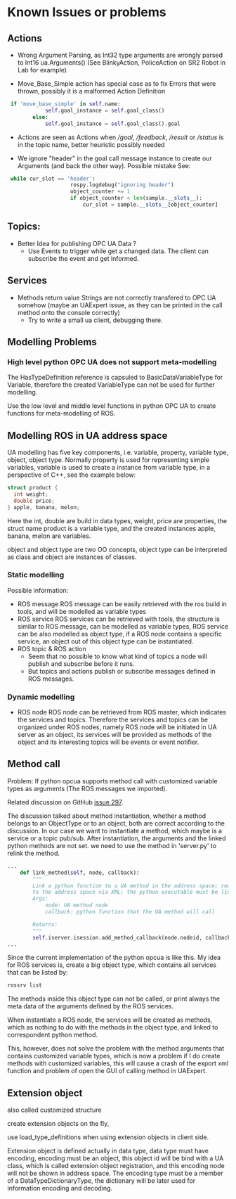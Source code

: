 # Known Issues or problems

## Actions
* Wrong Argument Parsing, as Int32 type arguments are wrongly parsed to Int16 ua.Arguments()
(See BlinkyAction, PoliceAction on SR2 Robot in Lab for example)

* Move_Base_Simple action has special case as to fix Errors that were thrown, possibly it is a malformed Action Definition
```python
 if 'move_base_simple' in self.name:
            self.goal_instance = self.goal_class()
        else:
            self.goal_instance = self.goal_class().goal
```

* Actions are seen as Actions when */goal*, */feedback*, */result* or */status* is in the topic name, better heuristic possibly needed

* We ignore "header" in the goal call message instance to create our Arguments (and back the other way). Possible mistake See:
```python
 while cur_slot == 'header':
                    rospy.logdebug("ignoring header")
                    object_counter += 1
                    if object_counter < len(sample.__slots__):
                        cur_slot = sample.__slots__[object_counter]
```

## Topics:

* Better Idea for publishing OPC UA Data ?
    + Use Events to trigger while get a changed data. The client can subscribe the event and get informed.

## Services

* Methods return value Strings are not correctly transfered to OPC UA somehow (maybe an UAExpert issue, as they can be printed in the call method onto the console correctly)
    + Try to write a small ua client, debugging there.


## Modelling Problems

### High level python OPC UA does not support meta-modelling

The HasTypeDefinition reference is capsuled to BasicDataVariableType for Variable, therefore the created VariableType can not be used for further modelling.

Use the low level and middle level functions in python OPC UA to create functions for meta-modelling of ROS.

## Modelling ROS in UA address space

UA modelling has five key components, i.e. variable, property, variable type, object, object type. Normally property is used for representing simple variables, variable is used to create a instance from variable type, in a perspective of C++, see the example below:

```cpp
struct product {
  int weight;
  double price;
} apple, banana, melon;
```

Here the int, double are build in data types, weight, price are properties, the struct name product is a variable type, and the created instances apple, banana, melon are variables.

object and object type are two OO concepts, object type can be interpreted as class and object are instances of classes.

### Static modelling

Possible information:

+ ROS message
ROS message can be easily retrieved with the ros build in tools, and will be modelled as variable types
+ ROS service
ROS services can be retrieved with tools, the structure is similar to ROS message, can be modelled as variable types, ROS service can be also modelled as object type, if a ROS node contains a specific service, an object out of this object type can be instantiated.
+ ROS topic & ROS action
    + Seem that no possible to know what kind of topics a node will publish and subscribe before it runs.
    + But topics and actions publish or subscribe messages defined in ROS messages.

### Dynamic modelling
+ ROS node
ROS node can be retrieved from ROS master, which indicates the services and topics. Therefore the services and topics can be organized under ROS nodes, namely ROS node will be initiated in UA server as an object, its services will be provided as methods of the object and its interesting topics will be events or event notifier.

## Method call

Problem: If python opcua supports method call with customized variable types as arguments (The ROS messages we imported).

Related discussion on GitHub [issue 297](https://github.com/FreeOpcUa/python-opcua/issues/297).

The discussion talked about method instantiation, whether a method belongs to an ObjectType or to an object, both are correct according to the discussion. In our case we want to instantiate a method, which maybe is a service or a topic pub/sub.
After instantiation, the arguments and the linked python methods are not set. we need to use the method in 'server.py' to relink the method.

```python
...
    def link_method(self, node, callback):
        """
        Link a python function to a UA method in the address space; required when a UA method has been imported
        to the address space via XML; the python executable must be linked manually
        Args:
            node: UA method node
            callback: python function that the UA method will call

        Returns:
        """
        self.iserver.isession.add_method_callback(node.nodeid, callback)
...
```

Since the current implementation of the python opcua is like this. My idea for ROS services is, create a big object type, which contains all services that can be listed by:

```bash
rossrv list
```

The methods inside this object type can not be called, or print always the meta data of the arguments defined by the ROS services.

When instantiate a ROS node, the services will be created as methods, which as nothing to do with the methods in the object type, and linked to correspondent python method.

This, however, does not solve the problem with the method arguments that contains customized variable types, which is now a problem if I do create methods with customized variables, this will cause a crash of the export xml function and problem of open the GUI of calling method in UAExpert.

## Extension object

also called customized structure

create extension objects on the fly,

use load_type_definitions when using extension objects in client side.

Extension object is defined actually in data type, data type must have encoding, encoding must be an object, this object id will be bind with a UA class, which is called extension object registration, and this encoding node will not be shown in address space. The encoding type must be a member of a DataTypeDictionaryType, the dictionary will be later used for information encoding and decoding.

